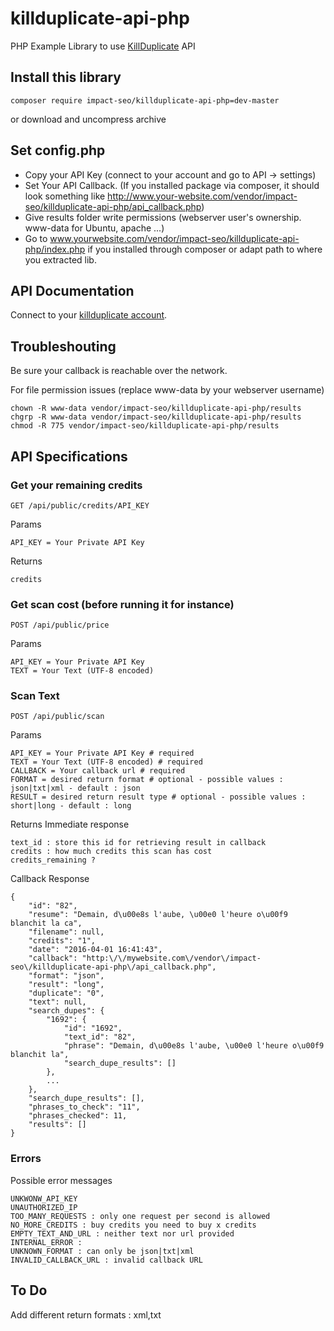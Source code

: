 # killduplicate-api-php
PHP Example Library to use [KillDuplicate](https://www.killduplicate.com) API

## Install this library
```
composer require impact-seo/killduplicate-api-php=dev-master
```
or download and uncompress archive

## Set config.php
- Copy your API Key (connect to your account and go to API -> settings)
- Set Your API Callback. (If you installed package via composer, it should look something like http://www.your-website.com/vendor/impact-seo/killduplicate-api-php/api_callback.php)
- Give results folder write permissions (webserver user's ownership. www-data for Ubuntu, apache ...)
- Go to www.yourwebsite.com/vendor/impact-seo/killduplicate-api-php/index.php if you installed through composer or adapt path to where you extracted lib.

## API Documentation

Connect to your [killduplicate account](https://www.killduplicate.com/en/login-email).

## Troubleshouting

Be sure your callback is reachable over the network. 

For file permission issues (replace www-data by your webserver username)
```
chown -R www-data vendor/impact-seo/killduplicate-api-php/results
chgrp -R www-data vendor/impact-seo/killduplicate-api-php/results
chmod -R 775 vendor/impact-seo/killduplicate-api-php/results
```

## API Specifications

### Get your remaining credits
```
GET /api/public/credits/API_KEY
```
Params
```
API_KEY = Your Private API Key
```
Returns
```
credits
```

### Get scan cost (before running it for instance)
```
POST /api/public/price
```
Params
```
API_KEY = Your Private API Key
TEXT = Your Text (UTF-8 encoded)
```

### Scan Text
```
POST /api/public/scan
```
Params
```
API_KEY = Your Private API Key # required
TEXT = Your Text (UTF-8 encoded) # required
CALLBACK = Your callback url # required
FORMAT = desired return format # optional - possible values : json|txt|xml - default : json 
RESULT = desired return result type # optional - possible values : short|long - default : long
```
Returns
Immediate response
```
text_id : store this id for retrieving result in callback
credits : how much credits this scan has cost
credits_remaining ?
```
Callback Response
```
{
    "id": "82",
    "resume": "Demain, d\u00e8s l'aube, \u00e0 l'heure o\u00f9 blanchit la ca",
    "filename": null,
    "credits": "1",
    "date": "2016-04-01 16:41:43",
    "callback": "http:\/\/mywebsite.com\/vendor\/impact-seo\/killduplicate-api-php\/api_callback.php",
    "format": "json",
    "result": "long",
    "duplicate": "0",
    "text": null,
    "search_dupes": {
        "1692": {
            "id": "1692",
            "text_id": "82",
            "phrase": "Demain, d\u00e8s l'aube, \u00e0 l'heure o\u00f9 blanchit la",
            "search_dupe_results": []
        },
        ...
    },
    "search_dupe_results": [],
    "phrases_to_check": "11",
    "phrases_checked": 11,
    "results": []
}
```

### Errors
Possible error messages
```
UNKWONW_API_KEY
UNAUTHORIZED_IP
TOO_MANY_REQUESTS : only one request per second is allowed
NO_MORE_CREDITS : buy credits you need to buy x credits
EMPTY_TEXT_AND_URL : neither text nor url provided
INTERNAL_ERROR : 
UNKNOWN_FORMAT : can only be json|txt|xml
INVALID_CALLBACK_URL : invalid callback URL 
```


## To Do
Add different return formats : xml,txt
